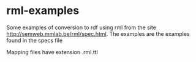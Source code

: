 # rml-examples
Some examples of conversion to rdf using rml from the site http://semweb.mmlab.be/rml/spec.html. The examples are the examples found in the specs file

Mapping files have extension .rml.ttl
